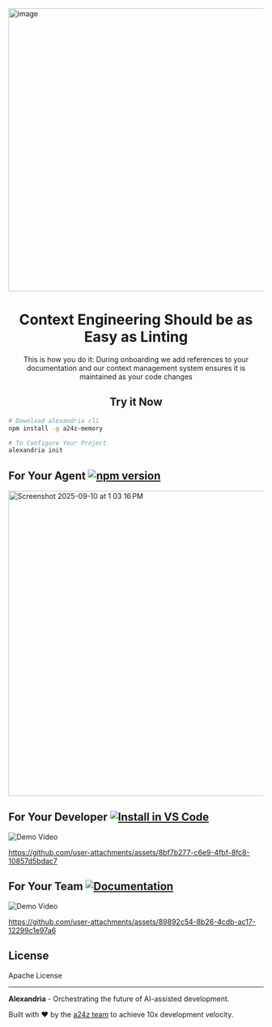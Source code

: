 <img width="1024" height="559" alt="image" src="https://github.com/user-attachments/assets/55678688-7739-46d1-8e9f-66b4fc9efb3d" />

<div align="center">
<h1>Context Engineering Should be as Easy as Linting</h1>
<p>This is how you do it: During onboarding we add references to your documentation and our context management system ensures it is maintained as your code changes</p>
</div>

<div align="center">
<h2>Try it Now</h2>
</div>

```bash
# Download alexandria cli
npm install -g a24z-memory

# To Configure Your Project
alexandria init
```

## For Your Agent [![npm version](https://badge.fury.io/js/a24z-memory.svg)](https://www.npmjs.com/package/a24z-memory)
<img width="1191" height="603" alt="Screenshot 2025-09-10 at 1 03 16 PM" src="https://github.com/user-attachments/assets/a2f841d8-aa4a-4d93-83da-8a408195e725" />

## For Your Developer [![Install in VS Code](https://img.shields.io/badge/Install%20in%20VS%20Code-0098FF?style=for-the-badge&logo=visualstudiocode&logoColor=white)](https://insiders.vscode.dev/redirect?url=vscode%3Amcp%2Finstall%3F%7B%22name%22%3A%22a24z-memory%22%2C%22command%22%3A%22npx%22%2C%22args%22%3A%5B%22-y%22%2C%22a24z-memory%22%5D%7D)


![Demo Video](https://github.com/user-attachments/assets/8bf7b277-c6e9-4fbf-8fc8-10857d5bdac7)


https://github.com/user-attachments/assets/8bf7b277-c6e9-4fbf-8fc8-10857d5bdac7


## For Your Team [![Documentation](https://img.shields.io/badge/docs-a24z.ai-blue.svg)](https://a24z-ai.github.io/Alexandria)
![Demo Video](https://github.com/user-attachments/assets/89892c54-8b26-4cdb-ac17-12299c1e97a6)


https://github.com/user-attachments/assets/89892c54-8b26-4cdb-ac17-12299c1e97a6




## License

Apache License

---

**Alexandria** - Orchestrating the future of AI-assisted development.

Built with ❤️ by the [a24z team](https://a24z.ai) to achieve 10x development velocity.
